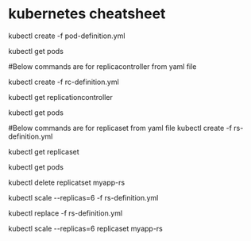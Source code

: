 # kubernetes cheatsheet

kubectl create -f pod-definition.yml

kubectl get pods

#Below commands are for replicacontroller from yaml file

kubectl create -f rc-definition.yml

kubectl get replicationcontroller

kubectl get pods


#Below commands are for replicaset from yaml file
kubectl create -f rs-definition.yml

kubectl get replicaset

kubectl get pods

kubectl delete replicatset myapp-rs

kubectl scale --replicas=6 -f rs-definition.yml

kubectl replace -f rs-definition.yml

kubectl scale --replicas=6 replicaset myapp-rs

